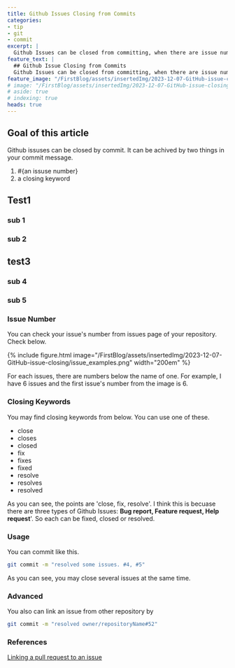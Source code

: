 ```yaml
---
title: Github Issues Closing from Commits
categories:
- tip
- git
- commit
excerpt: |
  Github Issues can be closed from committing, when there are issue number and keyword for closing.
feature_text: |
  ## Github Issue Closing from Commits
  Github Issues can be closed from committing, when there are issue number and keyword for closing.
feature_image: "/FirstBlog/assets/insertedImg/2023-12-07-GitHub-issue-closing/githubImage.png"
# image: "/FirstBlog/assets/insertedImg/2023-12-07-GitHub-issue-closing/githubImage.png"
# aside: true
# indexing: true
heads: true
---
```


## Goal of this article
Github issuses can be closed by commit. It can be achived by two things in your commit message.
1. #{an issuse number}
1. a closing keyword

## Test1

### sub 1
### sub 2

## test3
### sub 4

### sub 5

### Issue Number
You can check your issue's number from issues page of your repository. Check below.

{% include figure.html image="/FirstBlog/assets/insertedImg/2023-12-07-GitHub-issue-closing/issue_examples.png" width="200em"  %}

For each issues, there are numbers below the name of one. For example, I have 6 issues and the first issue's number from the image is 6. 

### Closing Keywords

You may find closing keywords from below. You can use one of these.

- close
- closes
- closed
- fix
- fixes
- fixed
- resolve
- resolves
- resolved

As you can see, the points are 'close, fix, resolve'. I think this is becuase there are three types of Github Issues: **Bug report, Feature request, Help request**'. So each can be fixed, closed or resolved.

### Usage

You can commit like this.

```bash
git commit -m "resolved some issues. #4, #5"
```

As you can see, you may close several issues at the same time.

### Advanced

You also can link an issue from other repository by

```bash
git commit -m "resolved owner/repositoryName#52"
```

### References

[Linking a pull request to an issue](https://docs.github.com/en/issues/tracking-your-work-with-issues/linking-a-pull-request-to-an-issue/ "Linking a pull request to an issue")